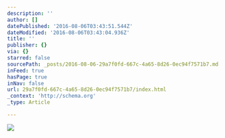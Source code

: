 ```yaml
---
description: ''
author: []
datePublished: '2016-08-06T03:43:51.544Z'
dateModified: '2016-08-06T03:43:04.936Z'
title: ''
publisher: {}
via: {}
starred: false
sourcePath: _posts/2016-08-06-29a7f0fd-667c-4a65-8d26-0ec94f7571b7.md
inFeed: true
hasPage: true
inNav: false
url: 29a7f0fd-667c-4a65-8d26-0ec94f7571b7/index.html
_context: 'http://schema.org'
_type: Article

---
```

![](https://the-grid-user-content.s3-us-west-2.amazonaws.com/5503ba8a-ccdd-420c-94aa-594a48625774.jpg)